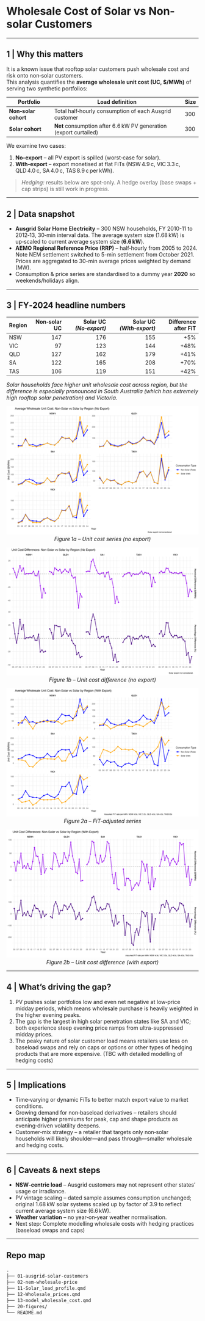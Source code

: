 # Wholesale Cost of Solar vs Non-solar Customers

---

## 1 | Why this matters
It is a known issue that rooftop solar customers push wholesale cost and risk onto non‑solar customers.  
This analysis quantifies the **average wholesale unit cost (UC, $/MWh)** of serving two synthetic portfolios:

| Portfolio | Load definition | Size |
|-----------|-----------------|------|
| **Non‑solar cohort** | Total half‑hourly consumption of each Ausgrid customer | 300 |
| **Solar cohort** | **Net** consumption after 6.6 kW PV generation (export curtailed) | 300 |

We examine two cases:

1. **No‑export** – all PV export is spilled (worst‑case for solar).  
2. **With‑export** – export monetised at flat FiTs (NSW 4.9 c, VIC 3.3 c, QLD 4.0 c, SA 4.0 c, TAS 8.9 c per kWh).

> *Hedging:* results below are spot‑only.  A hedge overlay (base swaps + cap strips) is still work in progress.

---

## 2 | Data snapshot
* **Ausgrid Solar Home Electricity** – 300 NSW households, FY 2010-11 to 2012‑13, 30‑min interval data. The average system size (1.68 kW) is up‑scaled to current average system size (**6.6 kW**).  
* **AEMO Regional Reference Price (RRP)** – half‑hourly from 2005 to 2024. Note NEM settlement switched to 5-min settlement from October 2021. Prices are aggregated to 30-min average prices weighted by demand (MW). 
* Consumption & price series are standardised to a dummy year **2020** so weekends/holidays align.

---

## 3 | FY‑2024 headline numbers
| Region | Non‑solar UC | Solar UC *(No‑export)* | Solar UC *(With‑export)* | Difference after FiT |
|--------|-------------:|-----------------------:|-------------------------:|---------------:|
| NSW | 147 | 176 | 155 | +5% |
| VIC | 97 | 123 | 144 | +48% |
| QLD | 127 | 162 | 179 | +41% |
| SA | 122 | 165 | 208 | +70% |
| TAS | 106 | 119 | 151 | +42% |

*Solar households face higher unit wholesale cost across region, but the difference is especially pronounced in South Australia (which has extremely high rooftop solar penetration) and Victoria.*

<div align="center">

![Unit cost – no export](20-figures/uc_gap_no_export.png)  
*Figure 1a – Unit cost series (no export)*  

![Unit cost difference – no export](20-figures/diff_no_export.png)  
*Figure 1b – Unit cost difference (no export)*  

![Unit cost – with export](20-figures/uc_gap_with_export.png)  
*Figure 2a – FiT‑adjusted series*  

![Unit cost difference – with export](20-figures/diff_with_export.png)  
*Figure 2b – Unit cost difference (with export)*  

</div>

---

## 4 | What’s driving the gap?
1. PV pushes solar portfolios low and even net negative at low‑price midday periods, which means wholesale purchase is heavily weighted in the higher evening peaks.
2. The gap is the largest in high solar penetration states like SA and VIC; both experience steep evening price ramps from ultra-suppressed midday prices.
3. The peaky nature of solar customer load means retailers use less on baseload swaps and rely on caps or options or other types of hedging products that are more expensive. (TBC with detailed modelling of hedging costs) 

---

## 5 | Implications
* Time‑varying or dynamic FiTs to better match export value to market conditions.
* Growing demand for non‑baseload derivatives – retailers should anticipate higher premiums for peak, cap and shape products as evening‑driven volatility deepens.
* Customer‑mix strategy – a retailer that targets only non‑solar households will likely shoulder—and pass through—smaller wholesale and hedging costs.


---

## 6 | Caveats & next steps
* **NSW‑centric load** – Ausgrid customers may not represent other states’ usage or irradiance.  
* PV vintage scaling – dated sample assumes consumption unchanged; original 1.68 kW solar systems scaled up by factor of 3.9 to reflect current average system size (6.6 kW).
* **Weather variation** – no year‑on‑year weather normalisation.  
* Next step: Complete modelling wholesale costs with hedging practices (baseload swaps and caps)

---


## Repo map
```
.
├── 01-ausgrid-solar-customers
├── 02-nem-wholesale-price
├── 11-Solar_load_profile.qmd
├── 12-Wholesale_prices.qmd
├── 13-model_wholesale_cost.qmd
├── 20-figures/
└── README.md
```

